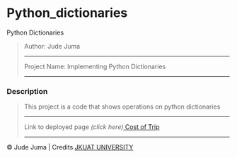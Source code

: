 # Python_dictionaries
Python Dictionaries

>Author: Jude Juma
>
>---------------------------
>
>Project Name: Implementing Python Dictionaries
>
>---------------------------
>
### Description
> This project is a code that shows operations on python dictionaries 
>
>---------------------------
>
>Link to deployed page _(click here)_<a href="https://github.com/judejuma/python_dictionaries/" title="Title">
Cost of Trip</a>
>
>---------------------------

&copy; Jude Juma  | Credits <a href="http://jkuat.ac.ke/campuses/nairobicbd/" title="Title">JKUAT UNIVERSITY</a>
